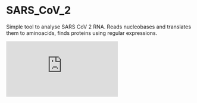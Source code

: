 # SARS_CoV_2
Simple tool to analyse SARS CoV 2 RNA.
Reads nucleobases and translates them to aminoacids, finds proteins using regular expressions.

![alt text](https://github.com/linus-md/SARS_CoV_2/blob/main/histogram_1.html)
